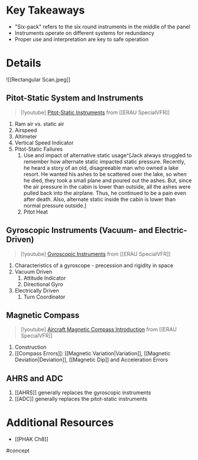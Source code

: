 # Key Takeaways
- "Six-pack" refers to the six round instruments in the middle of the panel
- Instruments operate on different systems for redundancy
- Proper use and interpretation are key to safe operation

# Details
![[Rectangular Scan.jpeg]]

## Pitot-Static System and Instruments
> [!youtube] [Pitot-Static Instruments](https://www.youtube.com/watch?v=kdFGbUouE_4) from [[ERAU SpecialVFR]]

1. Ram air vs. static air
2. Airspeed
3. Altimeter
4. Vertical Speed Indicator
5. Pitot-Static Failures
	1. Use and impact of alternative static usage^[Jack always struggled to remember how alternate static impacted static pressure. Recently, he heard a story of an old, disagreeable man who owned a lake resort. He wanted his ashes to be scattered over the lake, so when he died, they took a small plane and poured out the ashes. But, since the air pressure in the cabin is lower than outside, all the ashes were pulled back into the airplane. Thus, he continued to be a pain even after death. Also, alternate static inside the cabin is lower than normal pressure outside.]
	2. Pitot Heat

## Gyroscopic Instruments (Vacuum- and Electric-Driven)
> [!youtube] [Gyroscopic Instruments](https://www.youtube.com/watch?v=hVsx4XWafXg) from [[ERAU SpecialVFR]]

1. Characteristics of a gyroscope - precession and rigidity in space
2. Vacuum Driven
	1. Attitude Indicator
	2. Directional Gyro
3. Electrically Driven
	1. Turn Coordinator

## Magnetic Compass
> [!youtube] [Aircraft Magnetic Compass Introduction](https://www.youtube.com/watch?v=4dDKjdj_Dvc) from [[ERAU SpecialVFR]]

1. Construction
2. [[Compass Errors]]: [[Magnetic Variation|Variation]], [[Magnetic Deviation|Deviation]], [[Magnetic Dip]] and Acceleration Errors

## AHRS and ADC
1. [[AHRS]] generally replaces the gyroscopic instruments
2. [[ADC]] generally replaces the pitot-static instruments

# Additional Resources
- [[PHAK Ch8]]

#concept